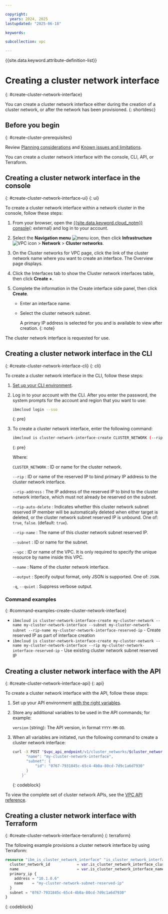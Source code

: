 ```yaml
---

copyright:
  years: 2024, 2025
lastupdated: "2025-06-18"

keywords:

subcollection: vpc

---
```


{{site.data.keyword.attribute-definition-list}}

# Creating a cluster network interface
{: #create-cluster-network-interface}

You can create a cluster network interface either during the creation of a cluster network, or after the network has been provisioned.
{: shortdesc}

## Before you begin
{: #create-cluster-prerequisites}

Review [Planning considerations](/docs/vpc?topic=vpc-planning-cluster-network&interface=ui) and [Known issues and limitations](/docs/vpc?topic=vpc-limitations-cluster-network&interface=ui).

You can create a cluster network interface with the console, CLI, API, or Terraform.

## Creating a cluster network interface in the console
{: #create-cluster-network-interface-ui}
{: ui}

To create a cluster network interface within a network cluster in the console, follow these steps:

1. From your browser, open the [{{site.data.keyword.cloud_notm}} console](/login){: external} and log in to your account.
1. Select the **Navigation menu** ![menu icon](../../icons/icon_hamburger.svg), then click **Infrastructure** ![VPC icon](../../icons/vpc.svg) > **Network** > **Cluster networks**.
1. On the Cluster networks for VPC page, click the link of the cluster network name where you want to create an interface. The Overview page displays.
1. Click the Interfaces tab to show the Cluster network interfaces table, then click **Create +**.
1. Complete the information in the Create interface side panel, then click **Create**.

   * Enter an interface name.
   * Select the cluster network subnet.

      A primary IP address is selected for you and is available to view after creation.
      {: note}

The cluster network interface is requested for use.

## Creating a cluster network interface in the CLI
{: #create-cluster-network-interface-cli}
{: cli}

To create a cluster network interface in the CLI, follow these steps:

1. [Set up your CLI environment](/docs/vpc?topic=vpc-set-up-environment&interface=cli).

1. Log in to your account with the CLI. After you enter the password, the system prompts for the account and region that you want to use:

    ```sh
    ibmcloud login --sso
    ```
    {: pre}

1. To create a cluster network interface, enter the following command:

   ```bash
   ibmcloud is cluster-network-interface-create CLUSTER_NETWORK (--rip RIP | (--rip-address RIP_ADDRESS --rip-auto-delete true | false --rip-name RIP_NAME)) [--subnet SUBNET] [--vpc VPC] [--name NAME] [--output JSON] [-q, --quiet]
   ```
   {: pre}

   Where:

   `CLUSTER_NETWORK`
   :    ID or name for the cluster network.

   `--rip`
   :    ID or name of the reserved IP to bind primary IP address to the cluster network interface.

   `--rip-address`
   :    The IP address of the reserved IP to bind to the cluster network interface, which must not already be reserved on the subnet.

   `--rip-auto-delete`
   :    Indicates whether this cluster network subnet reserved IP member will be automatically deleted when either target is deleted, or the cluster network subnet reserved IP is unbound. One of: `true`, `false`. (default: `true`).

   `--rip-name`
   :    The name of this cluster network subnet reserved IP.

   `--subnet`
   :    ID or name for the subnet.

   `--vpc`
   :    ID or name of the VPC. It is only required to specify the unique resource by name inside this VPC.

   `--name`
   :    Name of the cluster network interface.

   `--output`
   :    Specify output format, only JSON is supported. One of: `JSON`.

   `-q`, `--quiet`
   :    Suppress verbose output.

### Command examples
{: #command-examples-create-cluster-network-interface}

* `ibmcloud is cluster-network-interface-create my-cluster-network --name my-cluster-network-interface --subnet my-cluster-network-subnet --rip-name my-cluster-network-interface-reserved-ip` - Create reserved IP as part of interface creation
* `ibmcloud is cluster-network-interface-create my-cluster-network --name my-cluster-network-interface --rip my-cluster-network-interface-reserved-ip` - Use existing cluster network subnet reserved IP

## Creating a cluster network interface with the API
{: #create-cluster-network-interface-api}
{: api}

To create a cluster network interface with the API, follow these steps:

1. Set up your API environment [with the right variables](/docs/vpc?topic=vpc-set-up-environment#api-prerequisites-setup).
1. Store any additional variables to be used in the API commands; for example:

   `version` (string): The API version, in format `YYYY-MM-DD`.

1. When all variables are initiated, run the following command to create a cluster network interface:

   ```sh
   curl -X POST "$vpc_api_endpoint/v1/cluster_networks/$cluster_network_id/interfaces?version=$today&generation=2" -H "Authorization: Bearer $iam_token" -d '{
         "name": "my-cluster-network-interface",
         "subnet": {
             "id": "0767-7931845c-65c4-4b0a-80cd-7d9c1a6d7930"
         }
       }'
   ```
   {: codeblock}

To view the complete set of cluster network APIs, see the [VPC API reference](/apidocs/vpc/latest#list-cluster-network-profiles).

## Creating a cluster network interface with Terraform
{: #create-cluster-network-interface-terraform}
{: terraform}

The following example provisions a cluster network interface by using Terraform:

```terraform
resource "ibm_is_cluster_network_interface" "is_cluster_network_interface_instance" {
  cluster_network_id            = var.is_cluster_network_interface_cluster_network_id
  name                          = var.is_cluster_network_interface_name
  primary_ip {
    address = "10.1.0.6"
    name    = "my-cluster-network-subnet-reserved-ip"
  }
  subnet = "0767-7931845c-65c4-4b0a-80cd-7d9c1a6d7930"
}
```
{: codeblock}
